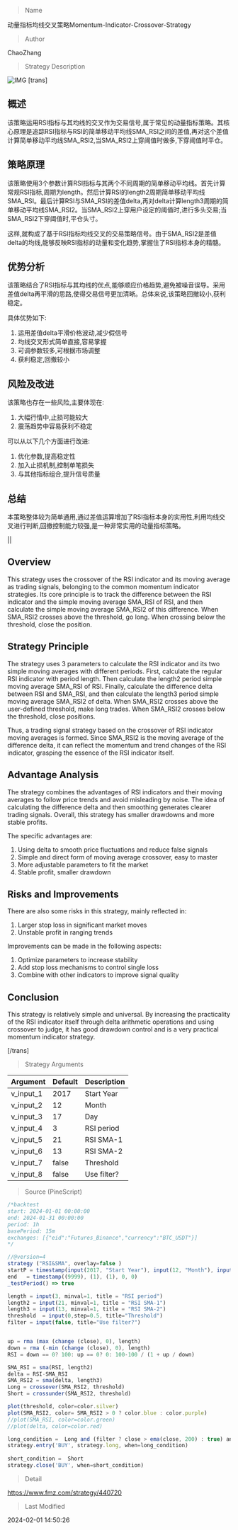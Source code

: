 
> Name

动量指标均线交叉策略Momentum-Indicator-Crossover-Strategy

> Author

ChaoZhang

> Strategy Description

![IMG](https://www.fmz.com/upload/asset/12ee732c8cd593db81f.png)
[trans]
## 概述

该策略运用RSI指标与其均线的交叉作为交易信号,属于常见的动量指标策略。其核心原理是追踪RSI指标与RSI的简单移动平均线SMA_RSI之间的差值,再对这个差值计算简单移动平均线SMA_RSI2,当SMA_RSI2上穿阈值时做多,下穿阈值时平仓。

## 策略原理  

该策略使用3个参数计算RSI指标与其两个不同周期的简单移动平均线。首先计算常规RSI指标,周期为length。然后计算RSI的length2周期简单移动平均线SMA_RSI。最后计算RSI与SMA_RSI的差值delta,再对delta计算length3周期的简单移动平均线SMA_RSI2。当SMA_RSI2上穿用户设定的阈值时,进行多头交易;当SMA_RSI2下穿阈值时,平仓头寸。

这样,就构成了基于RSI指标均线交叉的交易策略信号。由于SMA_RSI2是差值delta的均线,能够反映RSI指标的动量和变化趋势,掌握住了RSI指标本身的精髓。

## 优势分析  

该策略结合了RSI指标与其均线的优点,能够顺应价格趋势,避免被噪音误导。采用差值delta再平滑的思路,使得交易信号更加清晰。总体来说,该策略回撤较小,获利稳定。

具体优势如下:

1. 运用差值delta平滑价格波动,减少假信号
2. 均线交叉形式简单直接,容易掌握
3. 可调参数较多,可根据市场调整
4. 获利稳定,回撤较小

## 风险及改进

该策略也存在一些风险,主要体现在:

1. 大幅行情中,止损可能较大
2. 震荡趋势中容易获利不稳定 

可以从以下几个方面进行改进:

1. 优化参数,提高稳定性
2. 加入止损机制,控制单笔损失
3. 与其他指标组合,提升信号质量

## 总结

本策略整体较为简单通用,通过差值运算增加了RSI指标本身的实用性,利用均线交叉进行判断,回撤控制能力较强,是一种非常实用的动量指标策略。

||

## Overview  

This strategy uses the crossover of the RSI indicator and its moving average as trading signals, belonging to the common momentum indicator strategies. Its core principle is to track the difference between the RSI indicator and the simple moving average SMA_RSI of RSI, and then calculate the simple moving average SMA_RSI2 of this difference. When SMA_RSI2 crosses above the threshold, go long. When crossing below the threshold, close the position.

## Strategy Principle   

The strategy uses 3 parameters to calculate the RSI indicator and its two simple moving averages with different periods. First, calculate the regular RSI indicator with period length. Then calculate the length2 period simple moving average SMA_RSI of RSI. Finally, calculate the difference delta between RSI and SMA_RSI, and then calculate the length3 period simple moving average SMA_RSI2 of delta. When SMA_RSI2 crosses above the user-defined threshold, make long trades. When SMA_RSI2 crosses below the threshold, close positions.  

Thus, a trading signal strategy based on the crossover of RSI indicator moving averages is formed. Since SMA_RSI2 is the moving average of the difference delta, it can reflect the momentum and trend changes of the RSI indicator, grasping the essence of the RSI indicator itself.

## Advantage Analysis

The strategy combines the advantages of RSI indicators and their moving averages to follow price trends and avoid misleading by noise. The idea of calculating the difference delta and then smoothing generates clearer trading signals. Overall, this strategy has smaller drawdowns and more stable profits.

The specific advantages are:

1. Using delta to smooth price fluctuations and reduce false signals  
2. Simple and direct form of moving average crossover, easy to master
3. More adjustable parameters to fit the market
4. Stable profit, smaller drawdown

## Risks and Improvements  

There are also some risks in this strategy, mainly reflected in:

1. Larger stop loss in significant market moves  
2. Unstable profit in ranging trends   

Improvements can be made in the following aspects:  

1. Optimize parameters to increase stability
2. Add stop loss mechanisms to control single loss
3. Combine with other indicators to improve signal quality


## Conclusion  

This strategy is relatively simple and universal. By increasing the practicality of the RSI indicator itself through delta arithmetic operations and using crossover to judge, it has good drawdown control and is a very practical momentum indicator strategy.

[/trans]

> Strategy Arguments



|Argument|Default|Description|
|----|----|----|
|v_input_1|2017|Start Year|
|v_input_2|12|Month|
|v_input_3|17|Day|
|v_input_4|3|RSI period|
|v_input_5|21|RSI SMA-1|
|v_input_6|13|RSI SMA-2|
|v_input_7|false|Threshold|
|v_input_8|false|Use filter?|


> Source (PineScript)

``` javascript
/*backtest
start: 2024-01-01 00:00:00
end: 2024-01-31 00:00:00
period: 1h
basePeriod: 15m
exchanges: [{"eid":"Futures_Binance","currency":"BTC_USDT"}]
*/

//@version=4
strategy ("RSI&SMA", overlay=false )
startP = timestamp(input(2017, "Start Year"), input(12, "Month"), input(17, "Day"), 0, 0)
end   = timestamp((9999), (1), (1), 0, 0)
_testPeriod() => true

length = input(3, minval=1, title = "RSI period")
length2 = input(21, minval=1, title = "RSI SMA-1")
length3 = input(13, minval=1, title = "RSI SMA-2")
threshold  = input(0,step=0.5, title="Threshold")
filter = input(false, title="Use filter?") 


up = rma (max (change (close), 0), length)
down = rma (-min (change (close), 0), length)
RSI = down == 0? 100: up == 0? 0: 100-100 / (1 + up / down)

SMA_RSI = sma(RSI, length2)
delta = RSI-SMA_RSI
SMA_RSI2 = sma(delta, length3)
Long = crossover(SMA_RSI2, threshold) 
Short = crossunder(SMA_RSI2, threshold) 

plot(threshold, color=color.silver)
plot(SMA_RSI2, color= SMA_RSI2 > 0 ? color.blue : color.purple)
//plot(SMA_RSI, color=color.green)
//plot(delta, color=color.red)

long_condition =  Long and (filter ? close > ema(close, 200) : true) and _testPeriod()
strategy.entry('BUY', strategy.long, when=long_condition)  
 
short_condition =  Short
strategy.close('BUY', when=short_condition)

```

> Detail

https://www.fmz.com/strategy/440720

> Last Modified

2024-02-01 14:50:26
